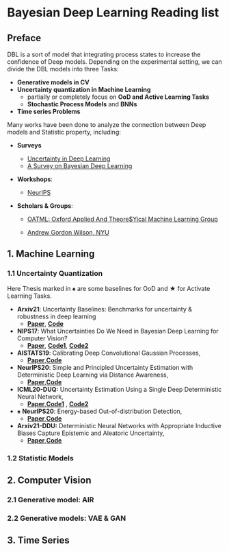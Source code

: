 # Bayesian Deep Learning Reading list

## Preface

DBL is a sort of model that integrating process states to increase the confidence of Deep models. Depending on the experimental setting, we can divide the DBL models into three Tasks:

* **Generative models in CV**
* **Uncertainty quantization in Machine Learning**
  * partially or completely focus on **OoD and Active Learning Tasks**
  *  **Stochastic Process Models** and **BNNs**
* **Time series Problems**

Many works have been done to analyze the connection between Deep models and Statistic property, including: 

* **Surveys**
  
  * [Uncertainty in Deep Learning](https://mlg.eng.cam.ac.uk/yarin/thesis/thesis.pdf)
  * [A Survey on Bayesian Deep Learning](https://dl.acm.org/doi/pdf/10.1145/3409383)
  
* **Workshops**:
  
  * [NeurIPS](http://bayesiandeeplearning.org/2019/index.html)
  
* **Scholars & Groups**:
  
  * [OATML: Oxford Applied And Theore$Yical Machine Learning Group](https://oatml.cs.ox.ac.uk/tags/BDL.html#title)
  
  * [Andrew Gordon Wilson, NYU](https://cims.nyu.edu/~andrewgw/)
  
  

## 1. Machine Learning

### 1.1 Uncertainty Quantization

Here Thesis marked in  $\spadesuit$  are some baselines for OoD and $\bigstar$ for Activate Learning Tasks.

* **Arxiv21**: Uncertainty Baselines: Benchmarks for uncertainty & robustness in deep learning 
  * [**Paper**](https://arxiv.org/abs/2106.04015), [**Code**](https://github.com/google/uncertainty-baselines)
* **NIPS17**: What Uncertainties Do We Need in Bayesian Deep Learning for Computer Vision?  
  * [**Paper**](https://proceedings.neurips.cc/paper/2017/file/2650d6089a6d640c5e85b2b88265dc2b-Paper.pdf), [**Code1**](https://github.com/ShellingFord221/My-implementation-of-What-Uncertainties-Do-We-Need-in-Bayesian-Deep-Learning-for-Computer-Vision),  [**Code2**]()
* **AISTATS19**: Calibrating Deep Convolutional Gaussian Processes, 
  * [**Paper**](https://ctn.zuckermaninstitute.columbia.edu/sites/default/files/content/Publications/2018/Tran%20%28Cunningham%29%2C%20Calibrating%20Deep%20Convolutional%20Gaussian%20Processes.pdf),[**Code**](https://github.com/ebonilla/convolutional_deep_gp_random_features)
* **NeurIPS20**: Simple and Principled Uncertainty Estimation with Deterministic Deep Learning via Distance Awareness,
  *  [**Paper**](http://www.gatsby.ucl.ac.uk/~balaji/udl2020/accepted-papers/UDL2020-paper-057.pdf),[**Code**](https://github.com/google/uncertainty-baselines/tree/master/baselines)
* **ICML20-DUQ:** Uncertainty Estimation Using a Single Deep Deterministic Neural Network, 
  * [**Paper**](http://proceedings.mlr.press/v119/van-amersfoort20a/van-amersfoort20a.pdf),[**Code1**](https://github.com/y0ast/deterministic-uncertainty-quantification) , [**Code2**](https://github.com/mr3543/deterministic_uncertainty_quantification)
* $\spadesuit$ **NeurIPS20**: Energy-based Out-of-distribution Detection, 
  * [**Paper**](https://arxiv.org/pdf/2010.03759.pdf),[**Code**](https://github.com/wetliu/energy_ood)
* **Arxiv21-DDU:** Deterministic Neural Networks with Appropriate Inductive Biases Capture Epistemic and Aleatoric Uncertainty,
  *  [**Paper**](https://arxiv.org/pdf/2102.11582.pdf),[**Code**](https://github.com/omegafragger/DDU)

### 1.2 Statistic Models

## 2. Computer Vision

### 2.1 Generative model: AIR

### 2.2 Generative models: VAE & GAN

## 3. Time Series

